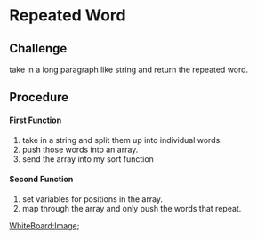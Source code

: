 # Repeated Word

## Challenge
take in a long paragraph like string and return the repeated word.

## Procedure

#### First Function 
1. take in a string and split them up into individual words.
2. push those words into an array.
3. send the array into my sort function

#### Second Function 
1. set variables for positions in the array.
2. map through the array and only push the words that repeat.

[WhiteBoard:Image]('./uml/uml.png');